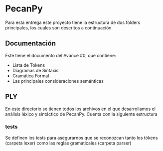 # PecanPy

Para esta entrega este proyecto tiene la estructura de dos fólders 
principales, los cuales son descritos a continuación.

## Documentación
Este tiene el documento del Avance #0, que contiene:
- Lista de Tokens
- Diagramas de Sintaxis
- Gramática Formal
- Las principales consideraciones semánticas

## PLY
En este directorio se tienen todos los archivos en el que desarrollamos
el análisis léxico y sintáctico de PecanPy. Cuenta con la siguiente
estructura

### tests
Se definen los tests para asegurarnos que se reconozcan tanto los tókens
(carpeta lexer) como las reglas gramaticales (carpeta parser)